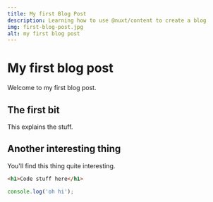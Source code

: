 ```yaml
---
title: My first Blog Post
description: Learning how to use @nuxt/content to create a blog
img: first-blog-post.jpg
alt: my first blog post
---
```


# My first blog post

Welcome to my first blog post.

## The first bit

This explains the stuff.

## Another interesting thing

You'll find this thing quite interesting.

```html
<h1>Code stuff here</h1>
```

```javascript
console.log('oh hi');
```